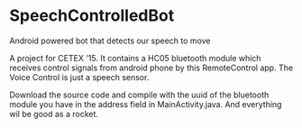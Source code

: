 # SpeechControlledBot
Android powered bot that detects our speech to move

A project for CETEX '15. It contains a HC05 bluetooth module which receives control signals from android phone by this RemoteControl app.
The Voice Control is just a speech sensor.

Download the source code and compile with the uuid of the bluetooth module you have in the address field in MainActivity.java.
And everything wil be good as a rocket.
